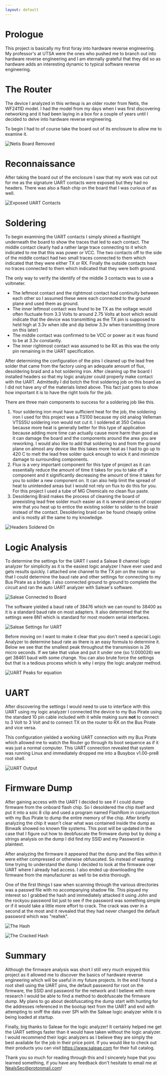```yaml
---
layout: default
---
```

<title>Reversing Netis</title>

# Prologue

This project is basically my first foray into hardware reverse engineering. My professor's at UTSA were the ones who pushed me to branch out into hardware reverse engineering and I am eternally grateful that they did so as hardware adds an interesting dynamic to typical software reverse engineering.

# The Router

The device I analyzed in this writeup is an older router from Netis, the WF2411D model. I had the model from my days when I was first discovering networking and it had been laying in a box for a couple of years until I decided to delve into hardware reverse engineering.

To begin I had to of course take the board out of its enclosure to allow me to examine it.

![Netis Board Removed](pics/1.jpg)

# Reconnaissance

After taking the board out of the enclosure I saw that my work was cut out for me as the signature UART contacts were exposed but they had no headers. There was also a flash chip on the board that I was curious of as well.

![Exposed UART Contacts](pics/2.jpg)

[//]: # (Take a better picture)

# Soldering

To begin examining the UART contacts I simply shined a flashlight underneath the board to show the traces that led to each contact. The middle contact clearly had a rather large trace connecting to it which indicated to me that this was power or VCC. The two contacts off to the side of the middle contact had two small traces connected to them which indicated that they were either TX or RX. Finally the outside contacts have no traces connected to them which indicated that they were both ground.

The only way to verify the identify of the middle 3 contacts was to use a voltmeter.

* The leftmost contact and the rightmost contact had continuity between each other so I assumed these were each connected to the ground plane and used them as ground.
* The inner leftmost contact was found to be TX as the voltage would often fluctuate from 3.3 Volts to around 2.75 Volts at boot which would indicate that the device was transmitting as the TX pin is supposed to held high at 3.3v when idle and dip below 3.3v when transmitting (more on this later)
* The middle contact was confirmed to be VCC or power as it was found to be at 3.3v constantly.
* The inner rightmost contact was assumed to be RX as this was the only pin remaining in the UART specification.

After determining the configuration of the pins I cleaned up the lead free solder that came from the factory using an adequate amount of flux, desoldering braid and a hot soldering iron. After cleaning up the board I installed headers so that my logic analyzer could properly make contact with the UART. Admittedly I did botch the first soldering job on this board as I did not have any of the materials listed above. This fact just goes to show how important it is to have the right tools for the job.

There are three main components to success for a soldering job like this.

1. Your soldering iron must have sufficient heat for the job, the soldering iron I used for this project was a TS100 because my old analog Velleman VTSS5U soldering iron would not cut it. I soldered at 350 Celsius because more heat is generally better for this type of application because adding more time can actually cause more harm than good as it can damage the board and the components around the area you are reworking. I would also like to add that soldering to and from the ground plane on almost any device like this takes more heat as I had to go up to 420 C to melt the lead free solder quick enough to wick it and minimize damage to surrounding components.
2. Flux is a very important component for this type of project as it can essentially reduce the amount of time it takes for you to take off a component and it significantly decreasing the amount of time it takes for you to solder a new component on. It can also help limit the spread of heat to unintended areas but I would not rely on flux to do this for you. For this project I used a tube of MG Chemicals no clean flux paste.
3. Desoldering Braid makes the process of cleaning the board of preexisting lead free solder much easier as it is several pieces of copper wire that you heat up to entice the existing solder to solder to the braid instead of the contact. Desoldering braid can be found cheaply online and is mostly all the same to my knowledge.

![Headers Soldered On](pics/3.jpg)

[//]: # (Take a better picture)

# Logic Analysis

To determine the settings for the UART I used a Saleae 8 channel logic analyzer for simplicity as it is the easiest logic analyzer I have ever used and gets results quickly. I attached one channel to the TX pin on the router so that I could determine the baud rate and other settings for connecting to my Bus Pirate as a bridge. I also connected ground to ground to complete the circuit and ran the auto UART analyzer with Saleae's software.

![Saleae Connected to Board](pics/5.jpg)

The software yielded a baud rate of 38476 which we can round to 38400 as it is a standard baud rate on most adapters. It also determined that the settings were 8N1 which is standard for most modern serial interfaces.

![Saleae Settings for UART](pics/6.png)

Before moving on I want to make it clear that you don't need a special Logic Analyzer to determine baud rate as there is an easy formula to determine it. Below we see that the smallest peak throughout the transmission is 26 micro seconds. If we take that value and put it under one (so 1/.000026) we get 38461 baud with some change. You can also brute force the settings but that is a tedious process which is why I enjoy the logic analyzer method.

![UART Peaks for equation](pics/7.png)

# UART

After discovering the settings I would need to use to interface with this UART using my logic analyzer I connected the device to my Bus Pirate using the standard 10 pin cable included with it while making sure **not** to connect to 3 Volt to 3 Volt and to connect TX on the router to RX on the Bus Pirate and vice versa.

This configuration yielded a working UART connection with my Bus Pirate which allowed me to watch the Router go through its boot sequence as if it was just a normal computer. This UART connection revealed that system was running Linux and immediately dropped me into a Busybox v1.00-pre8 root shell.

![UART Output](pics/4.png)

# Firmware Dump

After gaining access with the UART I decided to see if I could dump firmware from the onboard flash chip. So I desoldered the chip itself and put it into a soic 8 clip and used a program named FlashRom in conjunction with my Bus Pirate to dump the entire memory of the chip. After briefly analyzing the chip it wasn't clear what was contained inside the dump as Binwalk showed no known file systems. This post will be updated in the case that I figure out how to deobfuscate the firmware dump but by doing a strings analysis on the dump I did find my SSID and my Password in plaintext.

After analyzing the firmware it appeared that the dump and the files within it were either compressed or otherwise obfuscated. So instead of wasting time trying to understand the dump I decided to look at the firmware over UART where I already had access. I also ended up downloading the firmware from the manufacturer as well to be extra thorough.

One of the first things I saw when scanning through the various directories was a passwd file with no accompanying shadow file. This piqued my interest so I grabbed the hash and immediately attacked it using John and the rockyou password list just to see if the password was something simple or if it would take a little more effort to crack. The crack was over in a second at the most and it revealed that they had never changed the default password which was "realtek".

![The Hash](pics/8.png)

![The Cracked Hash](pics/9.png)

# Summary

Although the firmware analysis was short I still very much enjoyed this project as it allowed me to discover the basics of hardware reverse engineering which will be useful in my future projects. In the end I found a root shell using the UART pins, the default password for root on the firmware, the SSID and password for the network and I believe with more research I would be able to find a method to deobfuscate the firmware dump. My plans to go about deobfuscating the dump start with hunting for the addresses referenced in the bootup text from the UART and end with attempting to sniff the data over SPI with the Saleae logic analyzer while it is being loaded at startup.

Finally, big thanks to Saleae for the logic analyzer! It certainly helped me get the UART settings faster than it would have taken without the logic analyzer. I would recommend their logic analyzers as I believe they are simply the best available for the job in their price point. If you would like to check out their products you can visit <https://www.saleae.com> for their full catalog.

Thank you so much for reading through this and I sincerely hope that you learned something, if you have any feedback don't hesitate to email me at <NealsSec@protonmail.com>!
